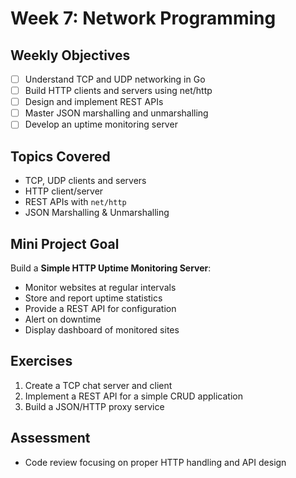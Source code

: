 # Week 7: Network Programming

## Weekly Objectives

- [ ] Understand TCP and UDP networking in Go
- [ ] Build HTTP clients and servers using net/http
- [ ] Design and implement REST APIs
- [ ] Master JSON marshalling and unmarshalling
- [ ] Develop an uptime monitoring server

## Topics Covered

- TCP, UDP clients and servers
- HTTP client/server
- REST APIs with `net/http`
- JSON Marshalling & Unmarshalling

## Mini Project Goal

Build a **Simple HTTP Uptime Monitoring Server**:
- Monitor websites at regular intervals
- Store and report uptime statistics
- Provide a REST API for configuration
- Alert on downtime
- Display dashboard of monitored sites

## Exercises

1. Create a TCP chat server and client
2. Implement a REST API for a simple CRUD application
3. Build a JSON/HTTP proxy service

## Assessment

- Code review focusing on proper HTTP handling and API design

